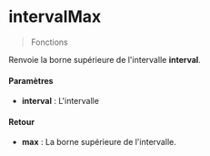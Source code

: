 # intervalMax
> Fonctions

Renvoie la borne supérieure de l'intervalle **interval**.

#### Paramètres

- **interval** : L'intervalle

#### Retour

- **max** : La borne supérieure de l'intervalle.


